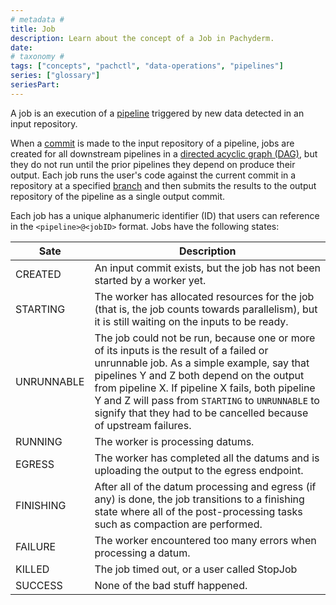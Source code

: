 ```yaml
---
# metadata # 
title: Job
description: Learn about the concept of a Job in Pachyderm. 
date: 
# taxonomy #
tags: ["concepts", "pachctl", "data-operations", "pipelines"]
series: ["glossary"]
seriesPart:
--- 
```


A job is an execution of a [pipeline](TBD) triggered by new data detected in an input repository. 

When a [commit](TBD) is made to the input repository of a pipeline, jobs are created for all downstream pipelines in a [directed acyclic graph (DAG)](TBD), but they do not run until the prior pipelines they depend on produce their output. Each job runs the user's code against the current commit in a repository at a specified [branch](TBD) and then submits the results to the output repository of the pipeline as a single output commit.

Each job has a unique alphanumeric identifier (ID) that users can reference in the `<pipeline>@<jobID>` format. Jobs have the following states:

| Sate     | Description  |
| --------- | ------------ |
|CREATED| An input commit exists, but the job has not been started by a worker yet.|
|STARTING| The worker has allocated resources for the job (that is, the job counts towards parallelism), but it is still waiting on the inputs to be ready.|
|UNRUNNABLE|The job could not be run, because one or more of its inputs is the result of a failed or unrunnable job. As a simple example, say that pipelines Y and Z both depend on the output from pipeline X.  If pipeline X fails, both pipeline Y and Z will pass from `STARTING` to `UNRUNNABLE` to signify that they had to be cancelled because of upstream failures.|
|RUNNING|The worker is processing datums.|
|EGRESS|The worker has completed all the datums and is uploading the output to the egress endpoint.|
|FINISHING| After all of the datum processing and egress (if any) is done, the job transitions to a finishing state where all of the post-processing tasks such as compaction are performed.|
|FAILURE|The worker encountered too many errors when processing a datum.|
|KILLED|The job timed out, or a user called StopJob|
|SUCCESS| None of the bad stuff happened.| 



